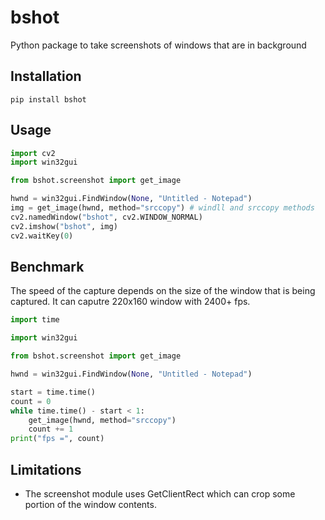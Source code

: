 # bshot

Python package to take screenshots of windows that are in background

## Installation

```
pip install bshot
```

## Usage

```python
import cv2
import win32gui

from bshot.screenshot import get_image

hwnd = win32gui.FindWindow(None, "Untitled - Notepad")
img = get_image(hwnd, method="srccopy") # windll and srccopy methods
cv2.namedWindow("bshot", cv2.WINDOW_NORMAL)
cv2.imshow("bshot", img)
cv2.waitKey(0)
```

## Benchmark

The speed of the capture depends on the size of the window that is being captured.
It can caputre 220x160 window with 2400+ fps.

```python
import time

import win32gui

from bshot.screenshot import get_image

hwnd = win32gui.FindWindow(None, "Untitled - Notepad")

start = time.time()
count = 0
while time.time() - start < 1:
    get_image(hwnd, method="srccopy")
    count += 1
print("fps =", count)
```

## Limitations

- The screenshot module uses GetClientRect which can crop some portion of the window contents.
